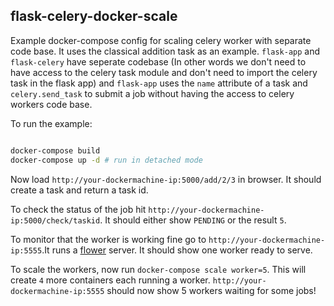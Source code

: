 ## flask-celery-docker-scale
Example docker-compose config for scaling celery worker with separate code base. It uses the classical addition task as an example. `flask-app` and `flask-celery` have seperate codebase (In other words we don't need to have access to the celery task module and don't need to import the celery task in the flask app) and `flask-app` uses the `name` attribute of a task and `celery.send_task` to submit a job without having the access to celery workers code base.

To run the example:
```bash

docker-compose build
docker-compose up -d # run in detached mode

```

Now load `http://your-dockermachine-ip:5000/add/2/3` in browser. It should create a task and return a task id.

To check the status of the job hit `http://your-dockermachine-ip:5000/check/taskid`. It should either show `PENDING` or the result `5`.

To monitor that the worker is working fine go to `http://your-dockermachine-ip:5555`.It runs a [flower](http://flower.readthedocs.org) server. It should show one worker ready to serve.

To scale the workers, now run `docker-compose scale worker=5`. This will create `4` more containers each running a worker. `http://your-dockermachine-ip:5555` should now show 5 workers waiting for some jobs!
